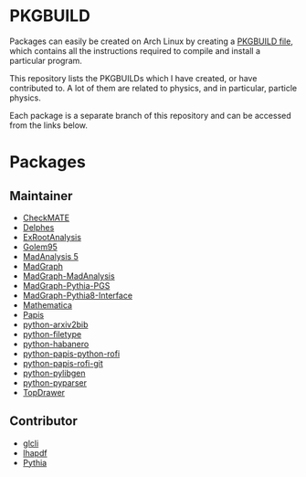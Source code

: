 PKGBUILD
========

Packages can easily be created on Arch Linux by creating
a [PKGBUILD file](https://wiki.archlinux.org/index.php/PKGBUILD), which contains
all the instructions required to compile and install a particular program.

This repository lists the PKGBUILDs which I have created, or have contributed
to.  A lot of them are related to physics, and in particular, particle physics.

Each package is a separate branch of this repository and can be accessed from
the links below.


Packages
========

Maintainer
----------

- [CheckMATE](../../tree/checkmate)
- [Delphes](../../tree/delphes)
- [ExRootAnalysis](../../tree/exrootanalysis)
- [Golem95](../../tree/golem95)
- [MadAnalysis 5](../../tree/madanalysis5)
- [MadGraph](../../tree/madgraph)
- [MadGraph-MadAnalysis](../../tree/madgraph-madanalysis)
- [MadGraph-Pythia-PGS](../../tree/madgraph-pythia-pgs)
- [MadGraph-Pythia8-Interface](../../tree/madgraph-pythia8-interface)
- [Mathematica](../../tree/mathematica)
- [Papis](../../tree/papis)
- [python-arxiv2bib](../../tree/python-arxiv2bib)
- [python-filetype](../../tree/python-filetype)
- [python-habanero](../../tree/python-habanero)
- [python-papis-python-rofi](../../tree/python-papis-python-rofi)
- [python-papis-rofi-git](../../tree/python-papis-rofi-git)
- [python-pylibgen](../../tree/python-pylibgen)
- [python-pyparser](../../tree/python-pyparser)
- [TopDrawer](../../tree/topdrawer)

Contributor
-----------

- [glcli](../../tree/glcli)
- [lhapdf](../../tree/lhapdf)
- [Pythia](../../tree/pythia)

